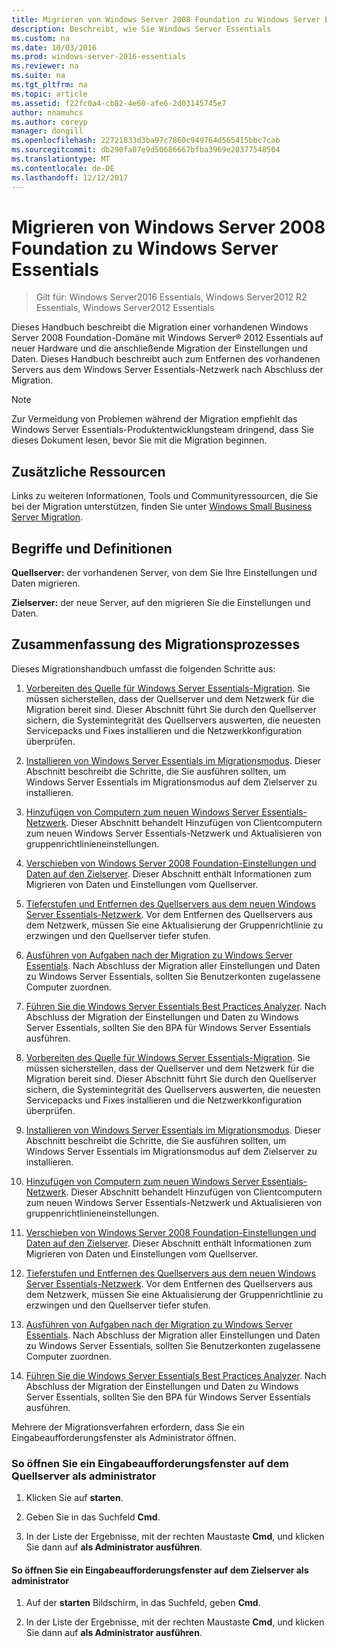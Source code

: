 ```yaml
---
title: Migrieren von Windows Server 2008 Foundation zu Windows Server Essentials
description: Beschreibt, wie Sie Windows Server Essentials
ms.custom: na
ms.date: 10/03/2016
ms.prod: windows-server-2016-essentials
ms.reviewer: na
ms.suite: na
ms.tgt_pltfrm: na
ms.topic: article
ms.assetid: f22fc0a4-cb82-4e60-afe6-2d03145745e7
author: nnamuhcs
ms.author: coreyp
manager: dongill
ms.openlocfilehash: 22721833d3ba97c7860c949764d565415bbc7cab
ms.sourcegitcommit: db290fa07e9d50686667bfba3969e20377548504
ms.translationtype: MT
ms.contentlocale: de-DE
ms.lasthandoff: 12/12/2017
---
```

# <a name="migrate-windows-server-2008-foundation-to-windows-server-essentials"></a>Migrieren von Windows Server 2008 Foundation zu Windows Server Essentials

>Gilt für: Windows Server2016 Essentials, Windows Server2012 R2 Essentials, Windows Server2012 Essentials

Dieses Handbuch beschreibt die Migration einer vorhandenen Windows Server 2008 Foundation-Domäne mit Windows Server® 2012 Essentials auf neuer Hardware und die anschließende Migration der Einstellungen und Daten. Dieses Handbuch beschreibt auch zum Entfernen des vorhandenen Servers aus dem Windows Server Essentials-Netzwerk nach Abschluss der Migration.  
  
> [!NOTE]
>  Zur Vermeidung von Problemen während der Migration empfiehlt das Windows Server Essentials-Produktentwicklungsteam dringend, dass Sie dieses Dokument lesen, bevor Sie mit die Migration beginnen.  
  
## <a name="additional-resources"></a>Zusätzliche Ressourcen  
 Links zu weiteren Informationen, Tools und Communityressourcen, die Sie bei der Migration unterstützen, finden Sie unter [Windows Small Business Server Migration](https://go.microsoft.com/fwlink/?LinkId=217520).  
  
## <a name="terms-and-definitions"></a>Begriffe und Definitionen  
 **Quellserver:** der vorhandenen Server, von dem Sie Ihre Einstellungen und Daten migrieren.  
  
 **Zielserver:** der neue Server, auf den migrieren Sie die Einstellungen und Daten.  
  
## <a name="migration-process-summary"></a>Zusammenfassung des Migrationsprozesses  
 Dieses Migrationshandbuch umfasst die folgenden Schritte aus:  
  

1.  [Vorbereiten des Quelle für Windows Server Essentials-Migration](Prepare-your-Source-Server-for-Windows-Server-Essentials-migration.md).  Sie müssen sicherstellen, dass der Quellserver und dem Netzwerk für die Migration bereit sind. Dieser Abschnitt führt Sie durch den Quellserver sichern, die Systemintegrität des Quellservers auswerten, die neuesten Servicepacks und Fixes installieren und die Netzwerkkonfiguration überprüfen.  
  
2.  [Installieren von Windows Server Essentials im Migrationsmodus](Install-Windows-Server-Essentials-in-migration-mode.md).  Dieser Abschnitt beschreibt die Schritte, die Sie ausführen sollten, um Windows Server Essentials im Migrationsmodus auf dem Zielserver zu installieren.  
  
3.  [Hinzufügen von Computern zum neuen Windows Server Essentials-Netzwerk](Join-computers-to-the-new-Windows-Server-Essentials-network.md).  Dieser Abschnitt behandelt Hinzufügen von Clientcomputern zum neuen Windows Server Essentials-Netzwerk und Aktualisieren von gruppenrichtlinieneinstellungen.  
  
4.  [Verschieben von Windows Server 2008 Foundation-Einstellungen und Daten auf den Zielserver](Move-Windows-Server-2008-Foundation-settings-and-data-to-the-Destination-Server-for-Windows-Server-Essentials-migration.md).  Dieser Abschnitt enthält Informationen zum Migrieren von Daten und Einstellungen vom Quellserver.  
  
5.  [Tieferstufen und Entfernen des Quellservers aus dem neuen Windows Server Essentials-Netzwerk](Demote-and-remove-the-Source-Server-from-the-new-Windows-Server-Essentials-network.md).  Vor dem Entfernen des Quellservers aus dem Netzwerk, müssen Sie eine Aktualisierung der Gruppenrichtlinie zu erzwingen und den Quellserver tiefer stufen.  
  
6.  [Ausführen von Aufgaben nach der Migration zu Windows Server Essentials](Perform-post-migration-tasks-for-Windows-Server-Essentials-migration.md).  Nach Abschluss der Migration aller Einstellungen und Daten zu Windows Server Essentials, sollten Sie Benutzerkonten zugelassene Computer zuordnen.  
  
7.  [Führen Sie die Windows Server Essentials Best Practices Analyzer](Run-the-Windows-Server-Essentials-Best-Practices-Analyzer.md).  Nach Abschluss der Migration der Einstellungen und Daten zu Windows Server Essentials, sollten Sie den BPA für Windows Server Essentials ausführen.  

1.  [Vorbereiten des Quelle für Windows Server Essentials-Migration](../migrate/Prepare-your-Source-Server-for-Windows-Server-Essentials-migration.md).  Sie müssen sicherstellen, dass der Quellserver und dem Netzwerk für die Migration bereit sind. Dieser Abschnitt führt Sie durch den Quellserver sichern, die Systemintegrität des Quellservers auswerten, die neuesten Servicepacks und Fixes installieren und die Netzwerkkonfiguration überprüfen.  
  
2.  [Installieren von Windows Server Essentials im Migrationsmodus](../migrate/Install-Windows-Server-Essentials-in-migration-mode.md).  Dieser Abschnitt beschreibt die Schritte, die Sie ausführen sollten, um Windows Server Essentials im Migrationsmodus auf dem Zielserver zu installieren.  
  
3.  [Hinzufügen von Computern zum neuen Windows Server Essentials-Netzwerk](../migrate/Join-computers-to-the-new-Windows-Server-Essentials-network.md).  Dieser Abschnitt behandelt Hinzufügen von Clientcomputern zum neuen Windows Server Essentials-Netzwerk und Aktualisieren von gruppenrichtlinieneinstellungen.  
  
4.  [Verschieben von Windows Server 2008 Foundation-Einstellungen und Daten auf den Zielserver](../migrate/Move-Windows-Server-2008-Foundation-settings-and-data-to-the-Destination-Server-for-Windows-Server-Essentials-migration.md).  Dieser Abschnitt enthält Informationen zum Migrieren von Daten und Einstellungen vom Quellserver.  
  
5.  [Tieferstufen und Entfernen des Quellservers aus dem neuen Windows Server Essentials-Netzwerk](../migrate/Demote-and-remove-the-Source-Server-from-the-new-Windows-Server-Essentials-network.md).  Vor dem Entfernen des Quellservers aus dem Netzwerk, müssen Sie eine Aktualisierung der Gruppenrichtlinie zu erzwingen und den Quellserver tiefer stufen.  
  
6.  [Ausführen von Aufgaben nach der Migration zu Windows Server Essentials](../migrate/Perform-post-migration-tasks-for-Windows-Server-Essentials-migration.md).  Nach Abschluss der Migration aller Einstellungen und Daten zu Windows Server Essentials, sollten Sie Benutzerkonten zugelassene Computer zuordnen.  
  
7.  [Führen Sie die Windows Server Essentials Best Practices Analyzer](../migrate/Run-the-Windows-Server-Essentials-Best-Practices-Analyzer.md).  Nach Abschluss der Migration der Einstellungen und Daten zu Windows Server Essentials, sollten Sie den BPA für Windows Server Essentials ausführen.  

  
 Mehrere der Migrationsverfahren erfordern, dass Sie ein Eingabeaufforderungsfenster als Administrator öffnen.  
  
###  <a name="BKMK_OpenACommandPromptAsAdmin"></a>So öffnen Sie ein Eingabeaufforderungsfenster auf dem Quellserver als administrator  
  
1.  Klicken Sie auf **starten**.  
  
2.  Geben Sie in das Suchfeld **Cmd**.  
  
3.  In der Liste der Ergebnisse, mit der rechten Maustaste **Cmd**, und klicken Sie dann auf **als Administrator ausführen**.  
  
#### <a name="to-open-a-command-prompt-window-on-the-destination-server-as-an-administrator"></a>So öffnen Sie ein Eingabeaufforderungsfenster auf dem Zielserver als administrator  
  
1.  Auf der **starten** Bildschirm, in das Suchfeld, geben **Cmd**.  
  
2.  In der Liste der Ergebnisse, mit der rechten Maustaste **Cmd**, und klicken Sie dann auf **als Administrator ausführen**.
